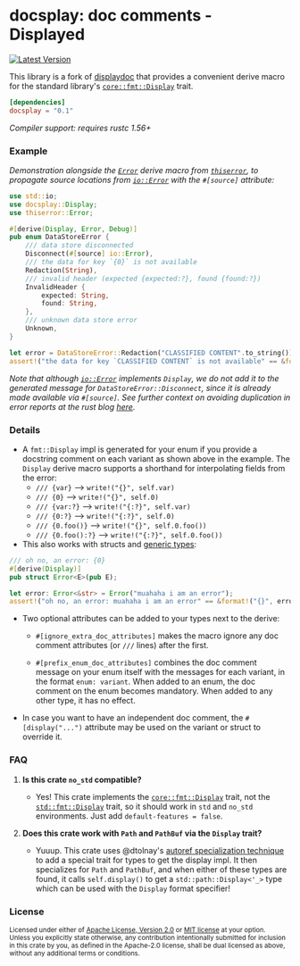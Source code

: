 docsplay: doc comments - Displayed
==================================

[![Latest Version](https://img.shields.io/crates/v/docsplay.svg)](https://crates.io/crates/docsplay)

This library is a fork of [displaydoc](https://crates.io/crates/displaydoc) that provides a
convenient derive macro for the standard library's [`core::fmt::Display`] trait.

```toml
[dependencies]
docsplay = "0.1"
```

*Compiler support: requires rustc 1.56+*

### Example

*Demonstration alongside the [`Error`] derive macro from [`thiserror`](https://docs.rs/thiserror/1.0.25/thiserror/index.html),
to propagate source locations from [`io::Error`] with the `#[source]` attribute:*
```rust
use std::io;
use docsplay::Display;
use thiserror::Error;

#[derive(Display, Error, Debug)]
pub enum DataStoreError {
    /// data store disconnected
    Disconnect(#[source] io::Error),
    /// the data for key `{0}` is not available
    Redaction(String),
    /// invalid header (expected {expected:?}, found {found:?})
    InvalidHeader {
        expected: String,
        found: String,
    },
    /// unknown data store error
    Unknown,
}

let error = DataStoreError::Redaction("CLASSIFIED CONTENT".to_string());
assert!("the data for key `CLASSIFIED CONTENT` is not available" == &format!("{}", error));
```
*Note that although [`io::Error`] implements `Display`, we do not add it to the
generated message for `DataStoreError::Disconnect`, since it is already made available via
`#[source]`. See further context on avoiding duplication in error reports at the rust blog
[here](https://github.com/yaahc/blog.rust-lang.org/blob/master/posts/inside-rust/2021-05-15-What-the-error-handling-project-group-is-working-towards.md#duplicate-information-issue).*

### Details

- A `fmt::Display` impl is generated for your enum if you provide
  a docstring comment on each variant as shown above in the example. The
  `Display` derive macro supports a shorthand for interpolating fields from
  the error:
    - `/// {var}` ⟶ `write!("{}", self.var)`
    - `/// {0}` ⟶ `write!("{}", self.0)`
    - `/// {var:?}` ⟶ `write!("{:?}", self.var)`
    - `/// {0:?}` ⟶ `write!("{:?}", self.0)`
    - `/// {0.foo()}` ⟶ `write!("{}", self.0.foo())`
    - `/// {0.foo():?}` ⟶ `write!("{:?}", self.0.foo())`
- This also works with structs and [generic types]:
```rust
/// oh no, an error: {0}
#[derive(Display)]
pub struct Error<E>(pub E);

let error: Error<&str> = Error("muahaha i am an error");
assert!("oh no, an error: muahaha i am an error" == &format!("{}", error));
```

- Two optional attributes can be added to your types next to the derive:

    - `#[ignore_extra_doc_attributes]` makes the macro ignore any doc
      comment attributes (or `///` lines) after the first.

    - `#[prefix_enum_doc_attributes]` combines the doc comment message on
      your enum itself with the messages for each variant, in the format
      `enum: variant`. When added to an enum, the doc comment on the enum
      becomes mandatory. When added to any other type, it has no effect.

- In case you want to have an independent doc comment, the
  `#[display("...")` attribute may be used on the variant or struct to
  override it.

### FAQ

1. **Is this crate `no_std` compatible?**
    * Yes! This crate implements the [`core::fmt::Display`] trait, not the [`std::fmt::Display`] trait, so it should work in `std` and `no_std` environments. Just add `default-features = false`.

2. **Does this crate work with `Path` and `PathBuf` via the `Display` trait?**
    * Yuuup. This crate uses @dtolnay's [autoref specialization technique](https://github.com/dtolnay/case-studies/blob/master/autoref-specialization/README.md)
to add a special trait for types to get the display impl. It then specializes for `Path` and
`PathBuf`, and when either of these types are found, it calls `self.display()` to get a
`std::path::Display<'_>` type which can be used with the `Display` format specifier!

[`core::fmt::Display`]: https://doc.rust-lang.org/core/fmt/trait.Display.html
[`std::fmt::Display`]: https://doc.rust-lang.org/std/fmt/trait.Display.html
[`Error`]: https://doc.rust-lang.org/std/error/trait.Error.html
[`io::Error`]: https://doc.rust-lang.org/std/io/struct.Error.html
[generic types]: https://doc.rust-lang.org/core/fmt/trait.Display.html#generic-type-parameters


### License

<sup>
Licensed under either of <a href="LICENSE-APACHE">Apache License, Version
2.0</a> or <a href="LICENSE-MIT">MIT license</a> at your option.
</sup>

<br>

<sub>
Unless you explicitly state otherwise, any contribution intentionally submitted
for inclusion in this crate by you, as defined in the Apache-2.0 license, shall
be dual licensed as above, without any additional terms or conditions.
</sub>
